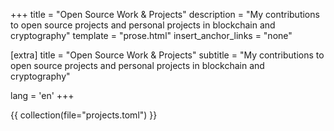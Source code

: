 +++
title = "Open Source Work & Projects"
description = "My contributions to open source projects and personal projects in blockchain and cryptography"
template = "prose.html"
insert_anchor_links = "none"

[extra]
title = "Open Source Work & Projects"
subtitle = "My contributions to open source projects and personal projects in blockchain and cryptography"

lang = 'en'
+++

{{ collection(file="projects.toml") }}
